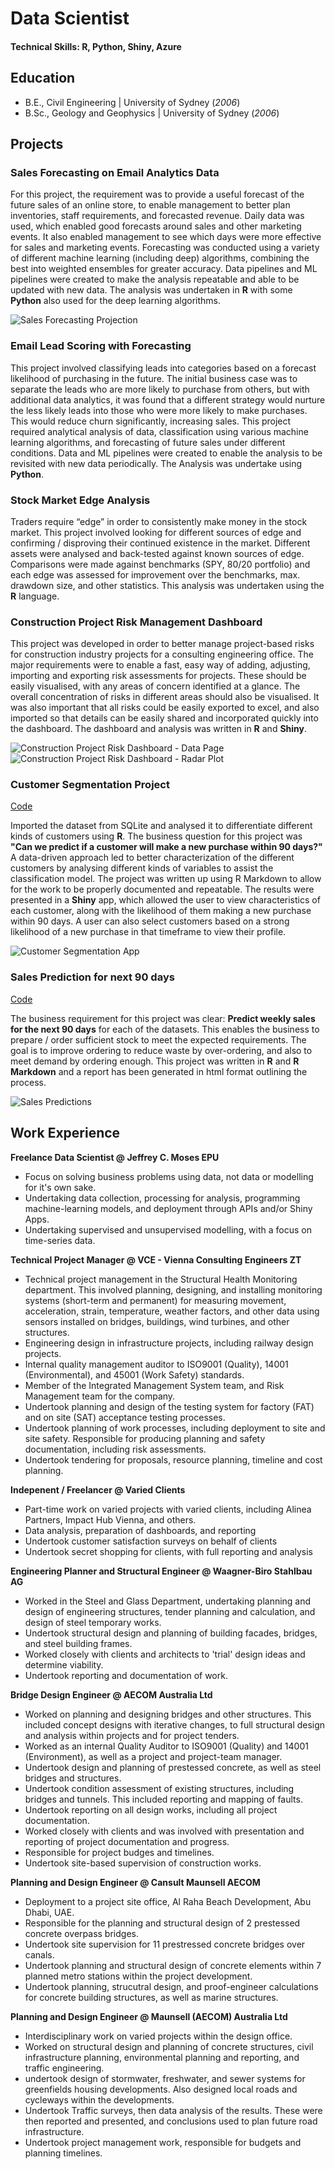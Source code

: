 # Data Scientist

#### Technical Skills: R, Python, Shiny, Azure

## Education
- B.E., Civil Engineering | University of Sydney (_2006_)
- B.Sc., Geology and Geophysics | University of Sydney (_2006_)

## Projects
### Sales Forecasting on Email Analytics Data

For this project, the requirement was to provide a useful forecast of the future sales of an online store, to enable management to better plan inventories, staff requirements, and forecasted revenue. Daily data was used, which enabled good forecasts around sales and other marketing events. It also enabled management to see which days were more effective for sales and marketing events. Forecasting was conducted using a variety of different machine learning (including deep) algorithms, combining the best into weighted ensembles for greater accuracy. Data pipelines and ML pipelines were created to make the analysis repeatable and able to be updated with new data. The analysis was undertaken in **R** with some **Python** also used for the deep learning algorithms.

![Sales Forecasting Projection](/assets/img/Sales_Prediction_Email_Analytics.jpg)

### Email Lead Scoring with Forecasting

This project involved classifying leads into categories based on a forecast likelihood of purchasing in the future. The initial business case was to separate the leads who are more likely to purchase from others, but with additional data analytics, it was found that a different strategy would nurture the less likely leads into those who were more likely to make purchases. This would reduce churn significantly, increasing sales. This project required analytical analysis of data, classification using various machine learning algorithms, and forecasting of future sales under different conditions. Data and ML pipelines were created to enable the analysis to be revisited with new data periodically. The Analysis was undertake using **Python**.


### Stock Market Edge Analysis

Traders require “edge” in order to consistently make money in the stock market. This project involved looking for different sources of edge and confirming / disproving their continued existence in the market. Different assets were analysed and back-tested against known sources of edge. Comparisons were made against benchmarks (SPY, 80/20 portfolio) and each edge was assessed for improvement over the benchmarks, max. drawdown size, and other statistics. This analysis was undertaken using the **R** language.


### Construction Project Risk Management Dashboard

This project was developed in order to better manage project-based risks for construction industry projects for a consulting engineering office. The major requirements were to enable a fast, easy way of adding, adjusting, importing and exporting risk assessments for projects. These should be easily visualised, with any areas of concern identified at a glance. The overall concentration of risks in different areas should also be visualised. It was also important that all risks could be easily exported to excel, and also imported so that details can be easily shared and incorporated quickly into the dashboard.
The dashboard and analysis was written in **R** and **Shiny**.

![Construction Project Risk Dashboard - Data Page](/assets/img/Risk_Dashboard_App_1.jpg)
![Construction Project Risk Dashboard - Radar Plot](/assets/img/Risk_Dashboard_App_2.jpg)


### Customer Segmentation Project
[Code](https://github.com/RandomJeff1/Customer_Segmentation)

Imported the dataset from SQLite and analysed it to differentiate different kinds of customers using  **R**. The business question for this project was **"Can we predict if a customer will make a new purchase within 90 days?"** A data-driven approach led to better characterization of the different customers by analysing different kinds of variables to assist the classification model. The project was written up using R Markdown to allow for the work to be properly documented and repeatable. The results were presented in a **Shiny** app, which allowed the user to view characteristics of each customer, along with the likelihood of them making a new purchase within 90 days. A user can also select customers based on a strong likelihood of a new purchase in that timeframe to view their profile.

![Customer Segmentation App](/assets/img/Customer_Segmentation_App.jpg)

### Sales Prediction for next 90 days
[Code](https://github.com/RandomJeff1/Nested_Timeseries)

The business requirement for this project was clear: **Predict weekly sales for the next 90 days** for each of the datasets. This enables the business to prepare / order sufficient stock to meet the expected requirements. The goal is to improve ordering to reduce waste by over-ordering, and also to meet demand by ordering enough.
This project was written in **R** and **R Markdown** and a report  has been generated in html format outlining the process.

![Sales Predictions](/assets/img/Sales_Predictions.jpg)


## Work Experience
**Freelance Data Scientist @ Jeffrey C. Moses EPU**
- Focus on solving business problems using data, not data or modelling for it's own sake.
- Undertaking data collection, processing for analysis, programming machine-learning models, and deployment through APIs and/or Shiny Apps.
- Undertaking supervised and unsupervised modelling, with a focus on time-series data.

**Technical Project Manager @ VCE - Vienna Consulting Engineers ZT**
- Technical project management in the Structural Health Monitoring department. This involved planning, designing, and installing monitoring systems (short-term and permanent) for measuring movement, acceleration, strain, temperature, weather factors, and other data using sensors installed on bridges, buildings, wind turbines, and other structures.
- Engineering design in infrastructure projects, including railway design projects.
- Internal quality management auditor to ISO9001 (Quality), 14001 (Environmental), and 45001 (Work Safety) standards.
- Member of the Integrated Management System team, and Risk Management team for the company.
- Undertook planning and design of the testing system for factory (FAT) and on site (SAT) acceptance testing processes.
- Undertook planning of work processes, including deployment to site and site safety. Responsible for producing planning and safety documentation, including risk assessments.
- Undertook tendering for proposals, resource planning, timeline and cost planning.

**Indepenent / Freelancer @ Varied Clients**
- Part-time work on varied projects with varied clients, including Alinea Partners, Impact Hub Vienna, and others.
- Data analysis, preparation of dashboards, and reporting
- Undertook customer satisfaction surveys on behalf of clients
- Undertook secret shopping for clients, with full reporting and analysis

**Engineering Planner and Structural Engineer @ Waagner-Biro Stahlbau AG**
- Worked in the Steel and Glass Department, undertaking planning and design of engineering structures, tender planning and calculation, and design of steel temporary works.
- Undertook structural design and planning of building facades, bridges, and steel building frames.
- Worked closely with clients and architects to 'trial' design ideas and determine viability.
- Undertook reporting and documentation of work.

**Bridge Design Engineer @ AECOM Australia Ltd**
- Worked on planning and designing bridges and other structures. This included concept designs with iterative changes, to full structural design and analysis within projects and for project tenders.
- Worked as an internal Quality Auditor to ISO9001 (Quality) and 14001 (Environment), as well as a project and project-team manager.
- Undertook design and planning of prestessed concrete, as well as steel bridges and structures.
- Undertook condition assessment of existing structures, including bridges and tunnels. This included reporting and mapping of faults.
- Undertook reporting on all design works, including all project documentation.
- Worked closely with clients and was involved with presentation and reporting of project documentation and progress.
- Responsible for project budges and timelines.
- Undertook site-based supervision of construction works.

**Planning and Design Engineer @ Cansult Maunsell AECOM**
- Deployment to a project site office, Al Raha Beach Development, Abu Dhabi, UAE.
- Responsible for the planning and structural design of 2 prestessed concrete overpass bridges.
- Undertook site supervision for 11 prestressed concrete bridges over canals.
- Undertook planning and structural design of concrete elements within 7 planned metro stations within the project development.
- Undertook planning, strucutral design, and proof-engineer calculations for concrete building structures, as well as marine structures.

**Planning and Design Engineer @ Maunsell (AECOM) Australia Ltd**
- Interdisciplinary work on varied projects within the design office.
- Worked on structural design and planning of concrete structures, civil infrastructure planning, environmental planning and reporting, and traffic engineering.
- undertook design of stormwater, freshwater, and sewer systems for greenfields housing developments. Also designed local roads and cycleways within the developments.
- Undertook Traffic surveys, then data analysis of the results. These were then reported and presented, and conclusions used to plan future road infrastructure.
- Undertook project management work, responsible for budgets and planning timelines.

